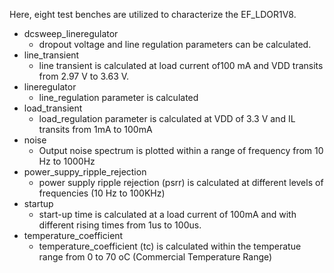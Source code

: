Here, eight test benches are utilized to characterize the EF_LDOR1V8.
* dcsweep_lineregulator
    - dropout voltage and line regulation parameters can be calculated. 
* line_transient
    - line transient is calculated at load current of100 mA and VDD transits from 2.97 V to 3.63 V.
* lineregulator
    - line_regulation parameter is calculated 
 * load_transient
    - load_regulation parameter is calculated at VDD of 3.3 V and IL transits from 1mA to 100mA 
* noise
    - Output noise spectrum is plotted within a range of frequency from 10 Hz to 1000Hz
* power_suppy_ripple_rejection
    - power supply ripple rejection (psrr) is calculated at different levels of frequencies (10 Hz to 100KHz)
* startup
    - start-up time is calculated at a load current of 100mA and with different rising times from 1us to 100us.
* temperature_coefficient
    - temperature_coefficient (tc) is calculated within the temperatue range from 0 to 70 oC (Commercial Temperature Range)
